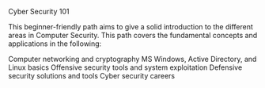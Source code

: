 Cyber Security 101

This beginner-friendly path aims to give a solid introduction to the different areas in Computer Security. This path covers the fundamental concepts and applications in the following:

Computer networking and cryptography
MS Windows, Active Directory, and Linux basics
Offensive security tools and system exploitation
Defensive security solutions and tools
Cyber security careers
